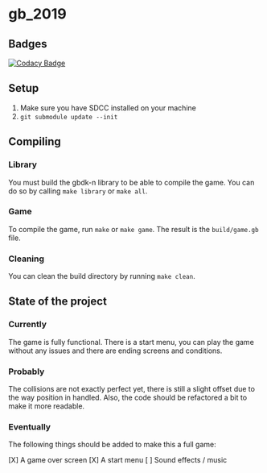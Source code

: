 # gb_2019

## Badges

[![Codacy Badge](https://api.codacy.com/project/badge/Grade/821d801c0f2742d28c3a07e043ce8cb3)](https://www.codacy.com/manual/quentin-dev/gb_2019?utm_source=github.com&amp;utm_medium=referral&amp;utm_content=quentin-dev/gb_2019&amp;utm_campaign=Badge_Grade)

## Setup

1) Make sure you have SDCC installed on your machine
2) `git submodule update --init`

## Compiling

### Library

You must build the gbdk-n library to be able to compile the game.
You can do so by calling `make library` or `make all`.

### Game

To compile the game, run `make` or `make game`.
The result is the `build/game.gb` file.

### Cleaning

You can clean the build directory by running `make clean`.

## State of the project

### Currently

The game is fully functional. There is a start menu, you can play the game
without any issues and there are ending screens and conditions.

### Probably

The collisions are not exactly perfect yet, there is still a slight offset due
to the way position in handled. Also, the code should be refactored a bit to
make it more readable.

### Eventually

The following things should be added to make this a full game:

[X]    A game over screen
[X]    A start menu
[ ]    Sound effects / music